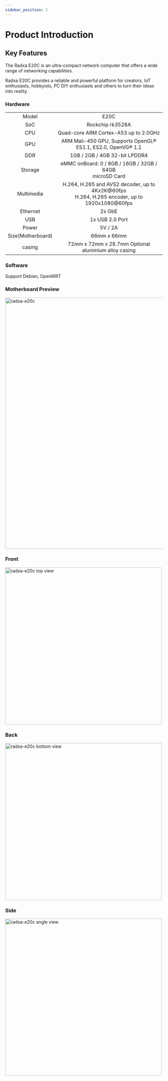 ```yaml
---
sidebar_position: 1
---
```


# Product Introduction

## Key Features

The Radxa E20C is an ultra-compact network computer that offers a wide range of networking capabilities.

Radxa E20C provides a reliable and powerful platform for creators, IoT enthusiasts, hobbyists, PC DIY enthusiasts and others to turn their ideas into reality.

### Hardware

<table>
    <tr>
        <td align="center">Model</td>
        <td align="center">E20C</td>
    </tr>
    <tr>
        <td align="center">SoC</td>
        <td colspan="2" align="center">Rockchip rk3528A</td>
    </tr>
    <tr>
        <td align="center">CPU</td>
        <td colspan="1" align="center">Quad-core ARM Cortex-A53 up to 2.0GHz </td>
    </tr>
    <tr>
        <td align="center">GPU</td>
        <td colspan="2" align="center">ARM Mali-450 GPU, Supports OpenGL® ES1.1, ES2.0, OpenVG® 1.1</td>
    </tr>
    <tr>
        <td align="center">DDR</td>
        <td colspan="2" align="center">1GB / 2GB / 4GB 32-bit LPDDR4</td>
    </tr>
    <tr>
        <td align="center">Storage</td>
        <td align="center">eMMC onBoard: 0 / 8GB / 16GB / 32GB / 64GB<br/>microSD Card</td>
    </tr>
    <tr>
        <td align="center">Multimedia</td>
        <td colspan="2" align="center">H.264, H.265 and AVS2 decoder, up to 4Kx2K@60fps<br/>H.264, H.265 encoder, up to 1920x1080@60fps</td>
    </tr>
    <tr>
        <td align="center">Ethernet</td>
        <td align="center">2x GbE </td>
    </tr>
    <tr>
        <td align="center">USB</td>
        <td colspan="2" align="center">1x USB 2.0 Port</td>
    </tr>
    <tr>
        <td align="center">Power</td>
        <td colspan="2" align="center">5V / 2A</td>
    </tr>
    <tr>
        <td align="center">Size(Motherboard)</td>
        <td colspan="2" align="center">66mm x 66mm</td>
    </tr>
     <tr>
        <td align="center">casing</td>
        <td colspan="1" align="center">72mm x 72mm x 28.7mm Optional aluminium alloy casing </td>
    </tr>
</table>

### Software

Support Debian, OpenWRT

### Motherboard Preview

<Tabs queryString="e20cmode">

<TabItem value="E20C(with Casing)">

<img src="/home/product-pictures/e20c.webp" width="800" alt="radxa-e20c" />

</TabItem>

<TabItem value="E20C(board only)">

### Front

<img src="/img/e/e20c/radxa-e20c-board-positive.webp" width="500" alt="radxa-e20c top view" />

### Back

<img src="/img/e/e20c/radxa-e20c-board-negative.webp" width="500" alt="radxa-e20c bottom view" />

### Side

<img src="/img/e/e20c/radxa-e20c-board.webp" width="500" alt="radxa-e20c angle view" />

</TabItem>
</Tabs>
